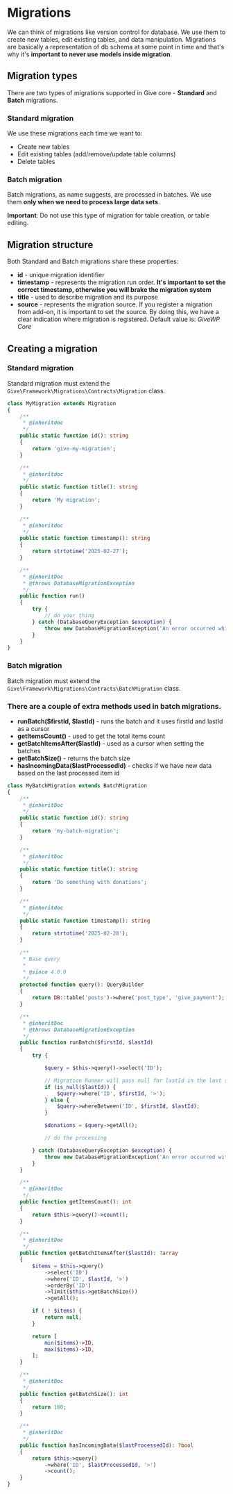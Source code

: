 # Migrations

We can think of migrations like version control for database.
We use them to create new tables, edit existing tables, and data manipulation.
Migrations are basically a representation of db schema at some point in time and that's why it's __important to never use models inside migration__.


## Migration types

There are two types of migrations supported in Give core - __Standard__ and __Batch__ migrations.

### Standard migration
We use these migrations each time we want to:
- Create new tables
- Edit existing tables (add/remove/update table columns)
- Delete tables

### Batch migration
Batch migrations, as name suggests, are processed in batches. We use them __only when we need to process large data sets__.

__Important__: Do not use this type of migration for table creation, or table editing.


## Migration structure

Both Standard and Batch migrations share these properties:
- __id__ - unique migration identifier
- __timestamp__ - represents the migration run order. __It's important to set the correct timestamp, otherwise you will brake the migration system__
- __title__ - used to describe migration and its purpose
- __source__ - represents the migration source. If you register a migration from add-on, it is important to set the source. By doing this, we have a clear indication where migration is registered.
Default value is: _GiveWP Core_

## Creating a migration

### Standard migration

Standard migration must extend the `Give\Framework\Migrations\Contracts\Migration` class.

```php
class MyMigration extends Migration
{
    /**
     * @inheritdoc
     */
    public static function id(): string
    {
        return 'give-my-migration';
    }

    /**
     * @inheritdoc
     */
    public static function title(): string
    {
        return 'My migration';
    }

    /**
     * @inheritdoc
     */
    public static function timestamp(): string
    {
        return strtotime('2025-02-27');
    }

    /**
     * @inheritDoc
     * @throws DatabaseMigrationException
     */
    public function run()
    {
        try {
            // do your thing
        } catch (DatabaseQueryException $exception) {
            throw new DatabaseMigrationException('An error occurred while doing something in my migration', 0, $exception);
        }
    }
}
```


### Batch migration

Batch migration must extend the `Give\Framework\Migrations\Contracts\BatchMigration` class.

### There are a couple of extra methods used in batch migrations.

- __runBatch($firstId, $lastId)__ - runs the batch and it uses firstId and lastId as a cursor
- __getItemsCount()__ - used to get the total items count
- __getBatchItemsAfter($lastId)__ - used as a cursor when setting the batches
- __getBatchSize()__ - returns the batch size
- __hasIncomingData($lastProcessedId)__ - checks if we have new data based on the last processed item id

```php
class MyBatchMigration extends BatchMigration
{
    /**
     * @inheritDoc
     */
    public static function id(): string
    {
        return 'my-batch-migration';
    }

    /**
     * @inheritDoc
     */
    public static function title(): string
    {
        return 'Do something with donations';
    }

    /**
     * @inheritdoc
     */
    public static function timestamp(): string
    {
        return strtotime('2025-02-28');
    }

    /**
     * Base query
     *
     * @since 4.0.0
     */
    protected function query(): QueryBuilder
    {
        return DB::table('posts')->where('post_type', 'give_payment');
    }

    /**
     * @inheritDoc
     * @throws DatabaseMigrationException
     */
    public function runBatch($firstId, $lastId)
    {
        try {

            $query = $this->query()->select('ID');

            // Migration Runner will pass null for lastId in the last step
            if (is_null($lastId)) {
                $query->where('ID', $firstId, '>');
            } else {
                $query->whereBetween('ID', $firstId, $lastId);
            }

            $donations = $query->getAll();

            // do the processing

        } catch (DatabaseQueryException $exception) {
            throw new DatabaseMigrationException('An error occurred with my batch migration', 0, $exception);
        }
    }

    /**
     * @inheritDoc
     */
    public function getItemsCount(): int
    {
        return $this->query()->count();
    }

    /**
     * @inheritDoc
     */
    public function getBatchItemsAfter($lastId): ?array
    {
        $items = $this->query()
            ->select('ID')
            ->where('ID', $lastId, '>')
            ->orderBy('ID')
            ->limit($this->getBatchSize())
            ->getAll();

        if ( ! $items) {
            return null;
        }

        return [
            min($items)->ID,
            max($items)->ID,
        ];
    }

    /**
     * @inheritDoc
     */
    public function getBatchSize(): int
    {
        return 100;
    }

    /**
     * @inheritDoc
     */
    public function hasIncomingData($lastProcessedId): ?bool
    {
        return $this->query()
            ->where('ID', $lastProcessedId, '>')
            ->count();
    }
}
```

